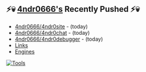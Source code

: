 ## ⚡💀 <a href="https://4ndr0666.github.io/4ndr0site" target="_blank">4ndr0666's</a> Recently Pushed ⚡💀


- [4ndr0666/4ndr0site](https://github.com/4ndr0666/4ndr0site) - (today)
- [4ndr0666/4ndr0chat](https://github.com/4ndr0666/4ndr0chat) - (today)
- [4ndr0666/4ndr0debugger](https://github.com/4ndr0666/4ndr0debugger) - (today)
- [Links](https://github.com/4ndr0666/Links/blob/main/README.md)        
- [Engines](https://github.com/hoothin/SearchJumper/discussions/73)    

[![Tools](https://skillicons.dev/icons?i=go,py,react,nextjs,git,linux,bash,neovim&theme=dark&perline=18)](https://skillicons.dev)


